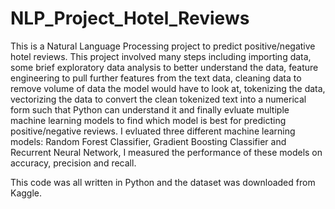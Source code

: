 # NLP_Project_Hotel_Reviews
This is a Natural Language Processing project to predict positive/negative hotel reviews. This project involved many steps including importing data, some brief exploratory data analysis to better understand the data, feature engineering to pull further features from the text data, cleaning data to remove volume of data the model would have to look at, tokenizing the data, vectorizing the data to convert the clean tokenized text into a numerical form such that Python can understand it and finally evluate multiple machine learning models to find which model is best for predicting positive/negative reviews. I evluated three different machine learning models: Random Forest Classifier, Gradient Boosting Classifier and Recurrent Neural Network, I measured the performance of these models on accuracy, precision and recall.

This code was all written in Python and the dataset was downloaded from Kaggle.
